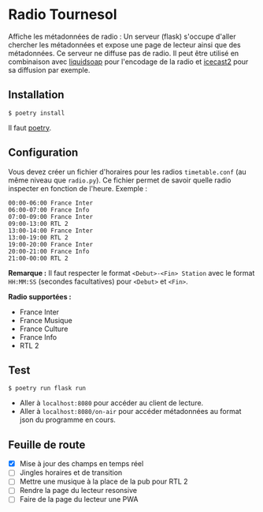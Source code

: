 # Radio Tournesol

Affiche les métadonnées de radio : Un serveur (flask) s'occupe d'aller chercher les métadonnées et expose une page de lecteur ainsi que des métadonnées. Ce serveur ne diffuse pas de radio. Il peut être utilisé en combinaison avec [liquidsoap](https://www.liquidsoap.info) pour l'encodage de la radio et [icecast2](http://icecast.org/) pour sa diffusion par exemple.

## Installation

```
$ poetry install 
```

Il faut [poetry](https://github.com/sdispater/poetry).

## Configuration

Vous devez créer un fichier d'horaires pour les radios `timetable.conf` (au même niveau que `radio.py`). Ce fichier
permet de savoir quelle radio inspecter en fonction de l'heure. Exemple :

```
00:00-06:00 France Inter
06:00-07:00 France Info
07:00-09:00 France Inter
09:00-13:00 RTL 2
13:00-14:00 France Inter
13:00-19:00 RTL 2
19:00-20:00 France Inter
20:00-21:00 France Info
21:00-00:00 RTL 2
```

**Remarque :** Il faut respecter le format `<Debut>-<Fin> Station` avec le format `HH:MM:SS` (secondes facultatives) pour `<Debut>` et `<Fin>`.

**Radio supportées :**

- France Inter
- France Musique
- France Culture
- France Info
- RTL 2

## Test

```
$ poetry run flask run
```

- Aller à `localhost:8080` pour accéder au client de lecture.
- Aller à `localhost:8080/on-air` pour accéder métadonnées au format json du programme en cours.

## Feuille de route
 
- [x] Mise à jour des champs en temps réel
- [ ] Jingles horaires et de transition
- [ ] Mettre une musique à la place de la pub pour RTL 2
- [ ] Rendre la page du lecteur resonsive
- [ ] Faire de la page du lecteur une PWA
